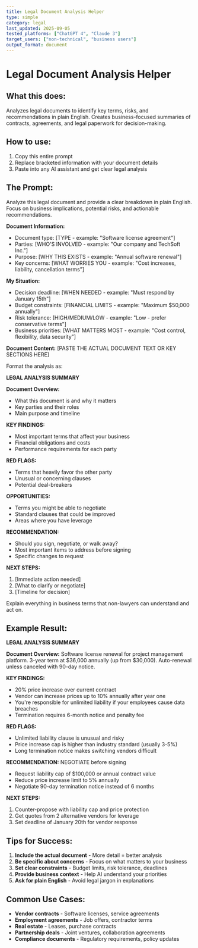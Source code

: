 ```yaml
---
title: Legal Document Analysis Helper
type: simple
category: legal
last_updated: 2025-09-05
tested_platforms: ["ChatGPT 4", "Claude 3"]
target_users: ["non-technical", "business users"]
output_format: document
---
```


# Legal Document Analysis Helper

## What this does:

Analyzes legal documents to identify key terms, risks, and recommendations in plain English. Creates business-focused summaries of contracts, agreements, and legal paperwork for decision-making.

## How to use:

1. Copy this entire prompt
2. Replace bracketed information with your document details
3. Paste into any AI assistant and get clear legal analysis

## The Prompt:

Analyze this legal document and provide a clear breakdown in plain English. Focus on business implications, potential risks, and actionable recommendations.

**Document Information:**

- Document type: [TYPE - example: "Software license agreement"]
- Parties: [WHO'S INVOLVED - example: "Our company and TechSoft Inc."]
- Purpose: [WHY THIS EXISTS - example: "Annual software renewal"]
- Key concerns: [WHAT WORRIES YOU - example: "Cost increases, liability, cancellation terms"]

**My Situation:**

- Decision deadline: [WHEN NEEDED - example: "Must respond by January 15th"]
- Budget constraints: [FINANCIAL LIMITS - example: "Maximum $50,000 annually"]
- Risk tolerance: [HIGH/MEDIUM/LOW - example: "Low - prefer conservative terms"]
- Business priorities: [WHAT MATTERS MOST - example: "Cost control, flexibility, data security"]

**Document Content:**
[PASTE THE ACTUAL DOCUMENT TEXT OR KEY SECTIONS HERE]

Format the analysis as:

**LEGAL ANALYSIS SUMMARY**

**Document Overview:**
- What this document is and why it matters
- Key parties and their roles
- Main purpose and timeline

**KEY FINDINGS:**
- Most important terms that affect your business
- Financial obligations and costs
- Performance requirements for each party

**RED FLAGS:**
- Terms that heavily favor the other party
- Unusual or concerning clauses
- Potential deal-breakers

**OPPORTUNITIES:**
- Terms you might be able to negotiate
- Standard clauses that could be improved
- Areas where you have leverage

**RECOMMENDATION:**
- Should you sign, negotiate, or walk away?
- Most important items to address before signing
- Specific changes to request

**NEXT STEPS:**
1. [Immediate action needed]
2. [What to clarify or negotiate]
3. [Timeline for decision]

Explain everything in business terms that non-lawyers can understand and act on.

## Example Result:

**LEGAL ANALYSIS SUMMARY**

**Document Overview:**
Software license renewal for project management platform. 3-year term at $36,000 annually (up from $30,000). Auto-renewal unless canceled with 90-day notice.

**KEY FINDINGS:**
- 20% price increase over current contract
- Vendor can increase prices up to 10% annually after year one
- You're responsible for unlimited liability if your employees cause data breaches
- Termination requires 6-month notice and penalty fee

**RED FLAGS:**
- Unlimited liability clause is unusual and risky
- Price increase cap is higher than industry standard (usually 3-5%)
- Long termination notice makes switching vendors difficult

**RECOMMENDATION:** NEGOTIATE before signing
- Request liability cap of $100,000 or annual contract value
- Reduce price increase limit to 5% annually
- Negotiate 90-day termination notice instead of 6 months

**NEXT STEPS:**
1. Counter-propose with liability cap and price protection
2. Get quotes from 2 alternative vendors for leverage
3. Set deadline of January 20th for vendor response

## Tips for Success:

1. **Include the actual document** - More detail = better analysis
2. **Be specific about concerns** - Focus on what matters to your business
3. **Set clear constraints** - Budget limits, risk tolerance, deadlines
4. **Provide business context** - Help AI understand your priorities
5. **Ask for plain English** - Avoid legal jargon in explanations

## Common Use Cases:

- **Vendor contracts** - Software licenses, service agreements
- **Employment agreements** - Job offers, contractor terms
- **Real estate** - Leases, purchase contracts
- **Partnership deals** - Joint ventures, collaboration agreements
- **Compliance documents** - Regulatory requirements, policy updates
